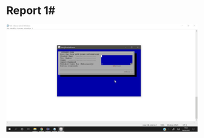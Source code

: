# Report 1#
![Alt Text](https://github.com/biontix/HumanComputerInteractionClass/blob/main/LanternaExercise2/final-1.gif)
